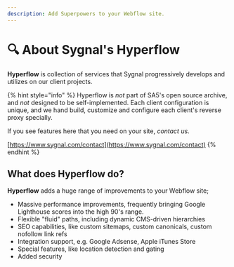 ```yaml
---
description: Add Superpowers to your Webflow site.
---
```


# 🔍 About Sygnal's Hyperflow

**Hyperflow** is collection of services that Sygnal progressively develops and utilizes on our client projects.

{% hint style="info" %}
Hyperflow is _not_ part of SA5's open source archive, and _not_ designed to be self-implemented. Each client configuration is unique, and we hand build, customize and configure each client's reverse proxy specially.&#x20;

If you see features here that you need on your site, _contact us_.

[https://www.sygnal.com/contact](https://www.sygnal.com/contact)
{% endhint %}

## What does Hyperflow do?

**Hyperflow** adds a huge range of improvements to your Webflow site;

* Massive performance improvements, frequently bringing Google Lighthouse scores into the high 90's range.
* Flexible "fluid" paths, including dynamic CMS-driven hierarchies
* SEO capabilities, like custom sitemaps, custom canonicals, custom nofollow link refs
* Integration support, e.g. Google Adsense, Apple iTunes Store&#x20;
* Special features, like location detection and gating
* Added security&#x20;

